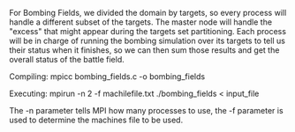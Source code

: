 For Bombing Fields, we divided the domain by targets, so every process will
handle a different subset of the targets. The master node will handle the
"excess" that might appear during the targets set partitioning.
Each process will be in charge of running the bombing simulation over its 
targets to tell us their status when it finishes, so we can then sum those
results and get the overall status of the battle field.

Compiling:
mpicc bombing_fields.c -o bombing_fields

Executing:
mpirun -n 2 -f machilefile.txt ./bombing_fields < input_file

The -n parameter tells MPI how many processes to use, the -f parameter is used
to determine the machines file to be used.